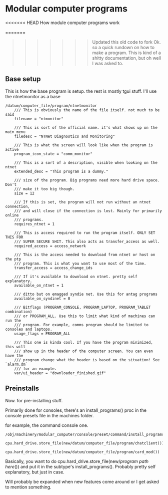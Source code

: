 # Modular computer programs

<<<<<<< HEAD
How module computer programs work

=======
>>>>>>> Updated this old code to fork
Ok. so a quick rundown on how to make a program. This is kind of a shitty documentation, but oh well I was asked to.

## Base setup

This is how the base program is setup. the rest is mostly tgui stuff. I'll use the ntnetmonitor as a base

```DM
/datum/computer_file/program/ntnetmonitor
	/// This is obviously the name of the file itself. not much to be said
	filename = "ntmonitor"

	/// This is sort of the official name. it's what shows up on the main menu
	filedesc = "NTNet Diagnostics and Monitoring"

	/// This is what the screen will look like when the program is active
	program_icon_state = "comm_monitor"

	/// This is a sort of a description, visible when looking on the ntnet
	extended_desc = "This program is a dummy."

	/// size of the program. Big programs need more hard drive space. Don't
	/// make it too big though.
	size = 12

	/// If this is set, the program will not run without an ntnet connection,
	/// and will close if the connection is lost. Mainly for primarily online
	/// programs.
	requires_ntnet = 1

	/// This is access required to run the program itself. ONLY SET THIS FOR
	/// SUPER SECURE SHIT. This also acts as transfer_access as well.
	required_access = access_network

	/// This is the access needed to download from ntnet or host on the ptp
	/// program. This is what you want to use most of the time.
	transfer_access = access_change_ids

	/// If it's available to download on ntnet. pretty self explanatory.
	available_on_ntnet = 1

	/// ditto but on emagged syndie net. Use this for antag programs
	available_on_syndinet = 0

	/// Bitflags (PROGRAM_CONSOLE, PROGRAM_LAPTOP, PROGRAM_TABLET combination)
	/// or PROGRAM_ALL. Use this to limit what kind of machines can run the
	/// program. For example, comms program should be limited to consoles and laptops.
	usage_flags = PROGRAM_ALL

	/// This one is kinda cool. If you have the program minimized, this will
	/// show up in the header of the computer screen. You can even have the
	/// program change what the header is based on the situation! See `alarm.dm`
	/// for an example.
	var/ui_header = "downloader_finished.gif"
```

## Preinstalls

Now. for pre-installing stuff.

Primarily done for consoles, there's an install_programs() proc in the console presets file in the machines folder.

for example, the command console one.

```DM
/obj/machinery/modular_computer/console/preset/command/install_programs()
	cpu.hard_drive.store_file(new/datum/computer_file/program/chatclient())
	cpu.hard_drive.store_file(new/datum/computer_file/program/card_mod())
```
Basically, you want to do  cpu.hard_drive.store_file(new/*program path here*()) and put it in the subtype's install_programs().
Probably pretty self explanatory, but just in case.

Will probably be expanded when new features come around or I get asked to mention something.
